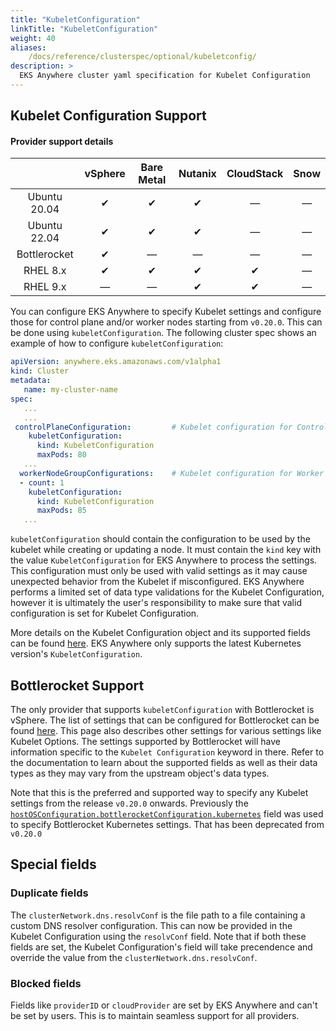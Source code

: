 ```yaml
---
title: "KubeletConfiguration"
linkTitle: "KubeletConfiguration"
weight: 40
aliases:
    /docs/reference/clusterspec/optional/kubeletconfig/
description: >
  EKS Anywhere cluster yaml specification for Kubelet Configuration
---
```


## Kubelet Configuration Support

#### Provider support details
|                     | vSphere | Bare Metal | Nutanix | CloudStack | Snow |
|:-------------------:|:-------:|:----------:|:-------:|:----------:|:----:|
|    Ubuntu 20.04     |    ✔    |     ✔      |    ✔    |     —      |  —   |
|    Ubuntu 22.04     |    ✔    |     ✔      |    ✔    |     —      |  —   |
| Bottlerocket        |    ✔    |     —      |    —    |     —      |  —   |
|      RHEL 8.x       |    ✔    |     ✔      |    ✔    |     ✔      |  —   |
|      RHEL 9.x       |    —    |     —      |    ✔    |     ✔      |  —   |


You can configure EKS Anywhere to specify Kubelet settings and configure those for control plane and/or worker nodes starting from `v0.20.0`. This can be done using `kubeletConfiguration`.
The following cluster spec shows an example of how to configure `kubeletConfiguration`:
```yaml
apiVersion: anywhere.eks.amazonaws.com/v1alpha1
kind: Cluster
metadata:
   name: my-cluster-name
spec:
   ...
   ...
 controlPlaneConfiguration:         # Kubelet configuration for Control plane nodes
    kubeletConfiguration:
      kind: KubeletConfiguration
      maxPods: 80
   ...
  workerNodeGroupConfigurations:    # Kubelet configuration for Worker nodes
  - count: 1
    kubeletConfiguration:
      kind: KubeletConfiguration
      maxPods: 85
   ...
```

`kubeletConfiguration` should contain the configuration to be used by the kubelet while creating or updating a node. It must contain the `kind` key with the value `KubeletConfiguration` for EKS Anywhere to process the settings. This configuration must only be used with valid settings as it may cause unexpected behavior from the Kubelet if misconfigured. EKS Anywhere performs a limited set of data type validations for the Kubelet Configuration, however it is ultimately the user's responsibility to make sure that valid configuration is set for Kubelet Configuration.

More details on the Kubelet Configuration object and its supported fields can be found [here](https://kubernetes.io/docs/reference/config-api/kubelet-config.v1beta1/). EKS Anywhere only supports the latest Kubernetes version's `KubeletConfiguration`.

## Bottlerocket Support

The only provider that supports `kubeletConfiguration` with Bottlerocket is vSphere. The list of settings that can be configured for Bottlerocket can be found [here](https://bottlerocket.dev/en/os/1.19.x/api/settings/kubernetes/#alphaorder). This page also describes other settings for various settings like Kubelet Options. The settings supported by Bottlerocket will have information specific to the `Kubelet Configuration` keyword in there. Refer to the documentation to learn about the supported fields as well as their data types as they may vary from the upstream object's data types.

Note that this is the preferred and supported way to specify any Kubelet settings from the release `v0.20.0` onwards. Previously the [`hostOSConfiguration.bottlerocketConfiguration.kubernetes`](https://anywhere.eks.amazonaws.com/docs/getting-started/optional/hostosconfig/#kubernetes) field was used to specify Bottlerocket Kubernetes settings. That has been deprecated from `v0.20.0`

## Special fields

### Duplicate fields

The `clusterNetwork.dns.resolvConf` is the file path to a file containing a custom DNS resolver configuration. This can now be provided in the Kubelet Configuration using the `resolvConf` field. Note that if both these fields are set, the Kubelet Configuration's field will take precendence and override the value from the `clusterNetwork.dns.resolvConf`.


### Blocked fields

Fields like `providerID` or `cloudProvider` are set by EKS Anywhere and can't  be set by users. This is to maintain seamless support for all providers.
